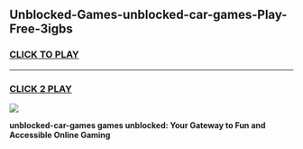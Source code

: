
## Unblocked-Games-unblocked-car-games-Play-Free-3igbs
<h3>
<a href="https://premium76.site?title=unblocked-car-games&ref=20M">CLICK TO PLAY</a></h3>
<hr>

<h3>
<a href="https://premium76.site?title=unblocked-car-games&ref=20M">CLICK 2 PLAY</a>
  
</h3>

<a href="https://premium76.site?title=unblocked-car-games&ref=19M"><img src="https://clearcache.store/games.png"></a>


**unblocked-car-games games unblocked: Your Gateway to Fun and Accessible Online Gaming**
